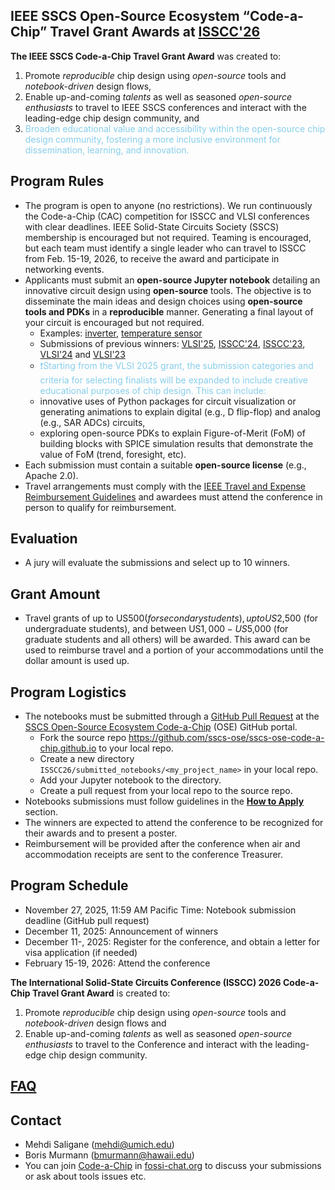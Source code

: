 ## IEEE SSCS Open-Source Ecosystem “Code-a-Chip” Travel Grant Awards at [ISSCC'26](https://www.isscc.org/)

**The IEEE SSCS Code-a-Chip Travel Grant Award** was created to:
 1. Promote *reproducible* chip design using *open-source* tools and *notebook-driven* design flows,
 2. Enable up-and-coming *talents* as well as seasoned *open-source enthusiasts* to travel to IEEE SSCS conferences and interact with the leading-edge chip design community, and
 3. <span style='color: skyblue;'>Broaden educational value and accessibility within the open-source chip design community, fostering a more inclusive environment for dissemination, learning, and innovation.</span>

## Program Rules
- The program is open to anyone (no restrictions). We run continuously the Code-a-Chip (CAC) competition for ISSCC and VLSI conferences with clear deadlines. IEEE Solid-State Circuits Society (SSCS) membership is encouraged but not required. Teaming is encouraged, but each team must identify a single leader who can travel to ISSCC from Feb. 15-19, 2026, to receive the award and participate in networking events.  
- Applicants must submit an **open-source Jupyter notebook** detailing an innovative circuit design using **open-source** tools. The objective is to disseminate the main ideas and design choices using **open-source tools and PDKs** in a **reproducible** manner. Generating a final layout of your circuit is encouraged but not required.
    - Examples: [inverter](https://developers.google.com/silicon/guides/digital-inverter-openlane), [temperature sensor](https://github.com/idea-fasoc/OpenFASOC/blob/main/docs/source/notebooks/temp-sense-gen/temp_sense_genCollab.ipynb)
    - Submissions of previous winners: [VLSI'25](VLSI25/README.md), [ISSCC'24](ISSCC24/README.md), [ISSCC'23](ISSCC23/README.md), [VLSI'24](VLSI24/README.md) and [VLSI'23](VLSI23/README.md)
    - <span style='color: skyblue;'>❗️Starting from the VLSI 2025 grant, the submission categories and criteria for selecting finalists will be expanded to include creative educational purposes of chip design. This can include:
  - innovative uses of Python packages for circuit visualization or generating animations to explain digital (e.g., D flip-flop) and analog (e.g., SAR ADCs) circuits,
  - exploring open-source PDKs to explain Figure-of-Merit (FoM) of building blocks with SPICE simulation results that demonstrate the value of FoM (trend, foresight, etc).</span>
- Each submission must contain a suitable **open-source license** (e.g., Apache 2.0).
- Travel arrangements must comply with the [IEEE Travel and Expense Reimbursement Guidelines](https://www.ieee.org/content/dam/ieee-org/ieee/web/org/travel-expense-reimbursement-guidelines.pdf) and awardees must attend the conference in person to qualify for reimbursement.


## Evaluation
- A jury will evaluate the submissions and select up to 10 winners.

## Grant Amount
- Travel grants of up to US$500 (for secondary students), up to US$2,500 (for undergraduate students), and between US$1,000-US$5,000 (for graduate students and all others) will be awarded. This award can be used to reimburse travel and a portion of your accommodations until the dollar amount is used up.

## Program Logistics
- The notebooks must be submitted through a [GitHub Pull Request](https://docs.github.com/en/pull-requests/collaborating-with-pull-requests/proposing-changes-to-your-work-with-pull-requests/about-pull-requests) at the [SSCS Open-Source Ecosystem Code-a-Chip](https://github.com/sscs-ose/sscs-ose-code-a-chip.github.io) (OSE) GitHub portal.
    - Fork the source repo https://github.com/sscs-ose/sscs-ose-code-a-chip.github.io to your local repo.
    - Create a new directory `ISSCC26/submitted_notebooks/<my_project_name>` in your local repo.
    - Add your Jupyter notebook to the directory.
    - Create a pull request from your local repo to the source repo.
- Notebooks submissions must follow guidelines in the **[How to Apply](howtoapply.md)** section.
- The winners are expected to attend the conference to be recognized for their awards and to present a poster.
- Reimbursement will be provided after the conference when air and accommodation receipts are sent to the conference Treasurer.


## Program Schedule
- November 27, 2025, 11:59 AM Pacific Time: Notebook submission deadline (GitHub pull request)
- December 11, 2025: Announcement of winners
- December 11-, 2025: Register for the conference, and obtain a letter for visa application (if needed)
- February 15-19, 2026: Attend the conference


**The International Solid-State Circuits Conference (ISSCC) 2026 Code-a-Chip Travel Grant Award** is created to:
 1. Promote *reproducible* chip design using *open-source* tools and *notebook-driven* design flows and 
 2. Enable up-and-coming *talents* as well as seasoned *open-source enthusiasts* to travel to the Conference and interact with the leading-edge chip design community. 

## [FAQ](FAQ.md)

## Contact
- Mehdi Saligane (mehdi@umich.edu)
- Boris Murmann (bmurmann@hawaii.edu)
- You can join [Code-a-Chip](https://matrix.to/#/#chipathon-2025:fossi-chat.org) in [fossi-chat.org](https://element.fossi-chat.org/) to discuss your submissions or ask about tools issues etc.
